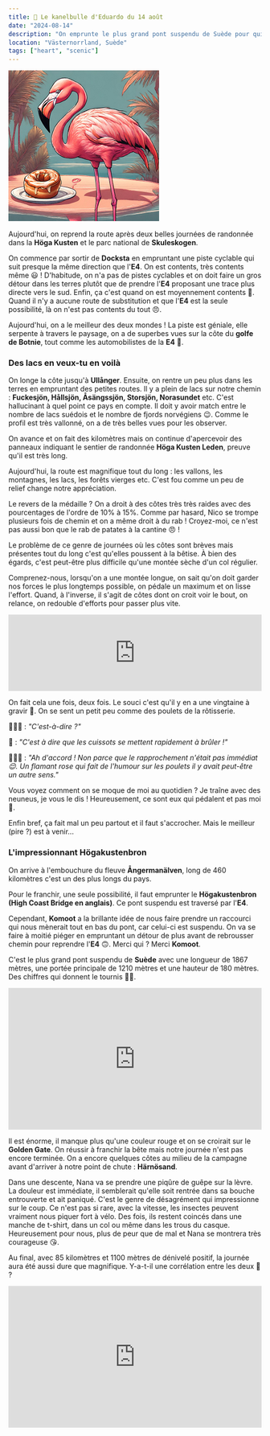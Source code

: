 ```yaml
---
title: 🥮 Le kanelbulle d'Eduardo du 14 août
date: "2024-08-14"
description: "On emprunte le plus grand pont suspendu de Suède pour quitter la Höga Kusten !"
location: "Västernorrland, Suède"
tags: ["heart", "scenic"]
---
```


![Kanelbullar d'Eduardo](../kanelbullar_eduardo.png)

Aujourd'hui, on reprend la route après deux belles journées de randonnée dans la **Höga Kusten** et le parc national de **Skuleskogen**.
 
On commence par sortir de **Docksta** en empruntant une piste cyclable qui suit presque la même direction que l'**E4**. On est contents, très contents même 😃 ! D'habitude, on n'a pas de pistes cyclables et on doit faire un gros détour dans les terres plutôt que de prendre l'**E4** proposant une trace plus directe vers le sud. Enfin, ça c'est quand on est moyennement contents 😬. Quand il n'y a aucune route de substitution et que l'**E4** est la seule possibilité, là on n'est pas contents du tout 😠.

Aujourd'hui, on a le meilleur des deux mondes ! La piste est géniale, elle serpente à travers le paysage, on a de superbes vues sur la côte du **golfe de Botnie**, tout comme les automobilistes de la **E4** 🤪.

### Des lacs en veux-tu en voilà

On longe la côte jusqu'à **Ullånger**. Ensuite, on rentre un peu plus dans les terres en empruntant des petites routes. Il y a plein de lacs sur notre chemin : **Fuckesjön, Hållsjön, Åsängssjön, Storsjön, Norasundet** etc. C'est hallucinant à quel point ce pays en compte. Il doit y avoir match entre le nombre de lacs suédois et le nombre de fjords norvégiens 😉. Comme le profil est très vallonné, on a de très belles vues pour les observer.

On avance et on fait des kilomètres mais on continue d'apercevoir des panneaux indiquant le sentier de randonnée **Höga Kusten Leden**, preuve qu'il est très long.

Aujourd'hui, la route est magnifique tout du long : les vallons, les montagnes, les lacs, les forêts vierges etc. C'est fou comme un peu de relief change notre appréciation.

Le revers de la médaille ? On a droit à des côtes très très raides avec des pourcentages de l'ordre de 10% à 15%. Comme par hasard, Nico se trompe plusieurs fois de chemin et on a même droit à du rab ! Croyez-moi, ce n'est pas aussi bon que le rab de patates à la cantine 😠 ! 

Le problème de ce genre de journées où les côtes sont brèves mais présentes tout du long c'est qu'elles poussent à la bêtise. À bien des égards, c'est peut-être plus difficile qu'une montée sèche d'un col régulier.

Comprenez-nous, lorsqu'on a une montée longue, on sait qu'on doit garder nos forces le plus longtemps possible, on pédale un maximum et on lisse l'effort. Quand, à l'inverse, il s'agit de côtes dont on croit voir le bout, on relance, on redouble d'efforts pour passer plus vite.

<div style="left: 0; width: 100%; height: 152px; position: relative;"><iframe src="https://open.spotify.com/embed/track/1PtQJZVZIdWIYdARpZRDFO?utm_source=oembed" style="top: 0; left: 0; width: 100%; height: 100%; position: absolute; border: 0;" allowfullscreen allow="clipboard-write; encrypted-media; fullscreen; picture-in-picture;"></iframe></div>

On fait cela une fois, deux fois. Le souci c'est qu'il y en a une vingtaine à gravir 🤣. On se sent un petit peu comme des poulets de la rôtisserie.

🙋🏼‍♂️ : *"C'est-à-dire ?"*

🦩 : *"C'est à dire que les cuissots se mettent rapidement à brûler !"*

🙋🏼‍♂️ : *"Ah d'accord ! Non parce que le rapprochement n'était pas immédiat 😌. Un flamant rose qui fait de l'humour sur les poulets il y avait peut-être un autre sens."*

Vous voyez comment on se moque de moi au quotidien ? Je traîne avec des neuneus, je vous le dis ! Heureusement, ce sont eux qui pédalent et pas moi 🤪.

Enfin bref, ça fait mal un peu partout et il faut s'accrocher. Mais le meilleur (pire ?) est à venir...

### L'impressionnant Högakustenbron

On arrive à l'embouchure du fleuve **Ångermanälven**, long de 460 kilomètres c'est un des plus longs du pays.

Pour le franchir, une seule possibilité, il faut emprunter le **Högakustenbron (High Coast Bridge en anglais)**. Ce pont suspendu est traversé par l'**E4**.

Cependant, **Komoot** a la brillante idée de nous faire prendre un raccourci qui nous mènerait tout en bas du pont, car celui-ci est suspendu. On va se faire à moitié piéger en empruntant un détour de plus avant de rebrousser chemin pour reprendre l'**E4** 🙃. Merci qui ? Merci **Komoot**.

C'est le plus grand pont suspendu de **Suède** avec une longueur de 1867 mètres, une portée principale de 1210 mètres et une hauteur de 180 mètres. Des chiffres qui donnent le tournis 😵‍💫.

<div style="width: 100%; height: 0; position: relative; padding-bottom: 56%;"><iframe src="https://giphy.com/embed/65OP280inML06GeRnJ" style="top: 0; left: 0; width: 100%; height: 100%; position: absolute; border: 0;" allowfullscreen scrolling="no" allow="encrypted-media;" class="giphy-embed"></iframe></div>

Il est énorme, il manque plus qu'une couleur rouge et on se croirait sur le **Golden Gate**. On réussir à franchir la bête mais notre journée n'est pas encore terminée. On a encore quelques côtes au milieu de la campagne avant d'arriver à notre point de chute : **Härnösand**.

Dans une descente, Nana va se prendre une piqûre de guêpe sur la lèvre. La douleur est immédiate, il semblerait qu'elle soit rentrée dans sa bouche entrouverte et ait paniqué. C'est le genre de désagrément qui impressionne sur le coup. Ce n'est pas si rare, avec la vitesse, les insectes peuvent vraiment nous piquer fort à vélo. Des fois, ils restent coincés dans une manche de t-shirt, dans un col ou même dans les trous du casque. Heureusement pour nous, plus de peur que de mal et Nana se montrera très courageuse 😘.

Au final, avec 85 kilomètres et 1100 mètres de dénivelé positif, la journée aura été aussi dure que magnifique. Y-a-t-il une corrélation entre les deux 🧐 ? 

<div style="width: 100%; height: 0; position: relative; padding-bottom: 56%;"><iframe src="https://giphy.com/embed/l0zAiJHyg0fMA" style="top: 0; left: 0; width: 100%; height: 100%; position: absolute; border: 0;" allowfullscreen scrolling="no" allow="encrypted-media;" class="giphy-embed"></iframe></div>